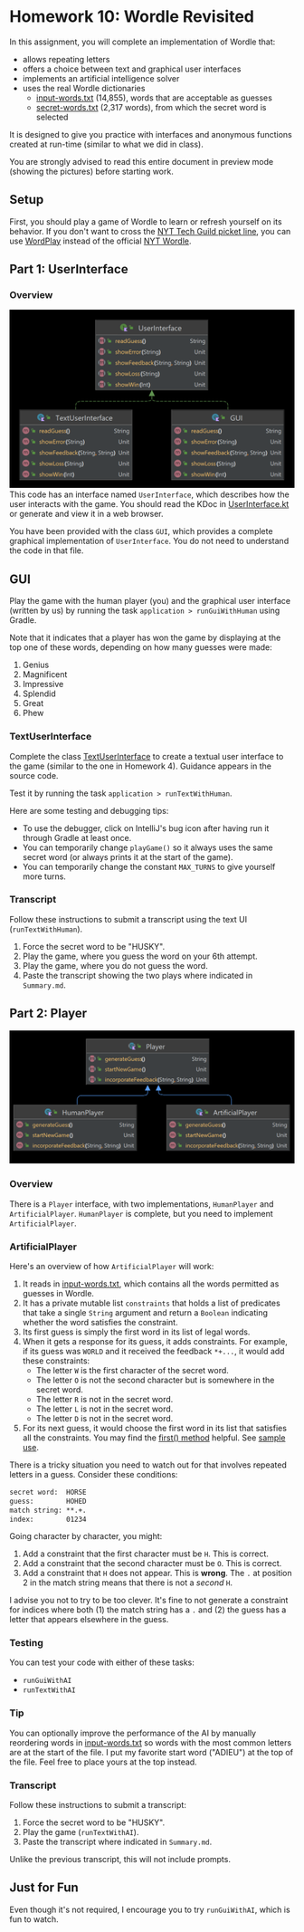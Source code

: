 # Homework 10: Wordle Revisited

In this assignment, you will complete an implementation of Wordle that:

* allows repeating letters
* offers a choice between text and graphical user interfaces
* implements an artificial intelligence solver
* uses the real Wordle dictionaries
    * [input-words.txt](../../../data/dictionaries/input-words.txt) (14,855),
      words that are acceptable as guesses
    * [secret-words.txt](../../../data/dictionaries/secret-words.txt) (2,317 words), from which the secret word is
      selected

It is designed to give you practice with interfaces and anonymous functions
created at run-time (similar to what we did in class).

You are strongly advised to read this entire document in preview mode
(showing the pictures) before starting work.

## Setup

First, you should play a game of Wordle to learn or refresh yourself on its
behavior. If you don't want to cross the
[NYT Tech Guild picket line](https://www.theverge.com/2024/11/4/24287600/new-york-times-tech-guild-strike-before-presidential-election),
you can use [WordPlay](https://wordplay.com/) instead of the official
[NYT Wordle](https://www.nytimes.com/games/wordle/index.html).

## Part 1: UserInterface

### Overview

![UserInterface UML](../../../images/user-interfaces.png)
This code has an interface named `UserInterface`, which describes how the user
interacts with the game. You should read the KDoc in
[UserInterface.kt](UserInterface.kt) or generate and view it in a web browser.

You have been provided with the class `GUI`, which provides a complete graphical
implementation of `UserInterface`. You do not need to understand the code in
that file.

## GUI

Play the game with the human player (you) and the graphical user interface
(written by us) by running the task `application > runGuiWithHuman` using
Gradle.

Note that it indicates that a player has won the game by displaying at the top
one of these words, depending on how many guesses were made:

1. Genius
2. Magnificent
3. Impressive
4. Splendid
5. Great
6. Phew

### TextUserInterface

Complete the class [TextUserInterface](TextUserInterface.kt) to create a
textual user interface to the game (similar to the one in Homework 4).
Guidance appears in the source code.

Test it by running the task `application > runTextWithHuman`.

Here are some testing and debugging tips:

* To use the debugger, click on IntelliJ's bug icon after having run it through
  Gradle at least once.
* You can temporarily change `playGame()` so it always uses the same secret word
  (or always prints it at the start of the game).
* You can temporarily change the constant `MAX_TURNS` to give yourself more turns.

### Transcript

Follow these instructions to submit a transcript using the text UI (`runTextWithHuman`).

1. Force the secret word to be "HUSKY".
2. Play the game, where you guess the word on your 6th attempt.
3. Play the game, where you do not guess the word.
4. Paste the transcript showing the two plays where indicated in `Summary.md`.

## Part 2: Player

![Player UML](../../../images/player.png)

### Overview

There is a `Player` interface, with two implementations, `HumanPlayer` and
`ArtificialPlayer`. `HumanPlayer` is complete, but you need to implement
`ArtificialPlayer`.

### ArtificialPlayer

Here's an overview of how `ArtificialPlayer` will work:

1. It reads in [input-words.txt](../../../data/dictionaries/input-words.txt),
   which contains all the words permitted as guesses in Wordle.
2. It has a private mutable list `constraints` that holds a list of predicates
   that take a single `String` argument and return a `Boolean` indicating
   whether the word satisfies the constraint.
3. Its first guess is simply the first word in its list of legal words.
4. When it gets a response for its guess, it adds constraints. For example, if
   its guess was `WORLD` and it received the feedback `*+...`, it would add
   these constraints:
    * The letter `W` is the first character of the secret word.
    * The letter `O` is not the second character but is somewhere in the secret
      word.
    * The letter `R` is not in the secret word.
    * The letter `L` is not in the secret word.
    * The letter `D` is not in the secret word.
5. For its next guess, it would choose the first word in its list that
   satisfies all the constraints. You may find the
   [first() method](https://kotlinlang.org/api/latest/jvm/stdlib/kotlin.collections/first.html)
   helpful. See [sample use](https://pl.kotl.in/oM2mzp_fC).

There is a tricky situation you need to watch out for that involves repeated
letters in a guess. Consider these conditions:

```
secret word:  HORSE
guess:        HOHED
match string: **.+.
index:        01234
```

Going character by character, you might:

1. Add a constraint that the first character must be `H`. This is correct.
2. Add a constraint that the second character must be `O`. This is correct.
3. Add a constraint that `H` does not appear. This is **wrong**. The `.` at
   position 2 in the match string means that there is not a *second* `H`.

I advise you not to try to be too clever. It's fine to not generate a constraint
for indices where both (1) the match string has a `.` and (2) the guess has a
letter that appears elsewhere in the guess.

### Testing

You can test your code with either of these tasks:

* `runGuiWithAI`
* `runTextWithAI`

### Tip

You can optionally improve the performance of the AI by manually reordering
words in [input-words.txt](../../../data/dictionaries/input-words.txt) so words
with the most common letters are at the start of the file. I put my favorite
start word ("ADIEU") at the top of the file. Feel free to place yours at the
top instead.

### Transcript

Follow these instructions to submit a transcript:

1. Force the secret word to be "HUSKY".
2. Play the game (`runTextWithAI`).
3. Paste the transcript where indicated in `Summary.md`.

Unlike the previous transcript, this will not include prompts.

## Just for Fun

Even though it's not required, I encourage you to try `runGuiWithAI`, which
is fun to watch.
